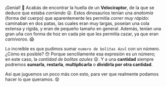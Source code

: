 ¡Genial! :clap: Acabás de encontrar la huella de un **Velociraptor**, de la que se deduce que estaba _corriendo_ :open_mouth:. Estos dinosaurios tenían una _anatomía_ (forma del cuerpo) que aparentemente les permitía _correr muy rápido_: caminaban en dos patas, las cuales eran muy largas, poseían una cola extensa y rígida, y eran de pequeño tamaño en general. Además, tenían una gran uña con forma de hoz en cada pie que les permitía cazar, ya que eran _carnívoros_. :scream:

Lo increíble es que pudimos sumar `numero de bolitas Azul` con un número. ¿Cómo es posible? :hushed: Porque sencillamente esa expresión es un número; en este caso, la _cantidad de bolitas azules_ :stuck_out_tongue_winking_eye:. Y a una **cantidad** siempre podremos **sumarla**, **restarla**, **multiplicarla** o **dividirla por otra cantidad**. 

Así que juguemos un poco más con esto, para ver que realmente podamos hacer lo que queramos. :stuck_out_tongue_closed_eyes:
